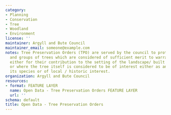 ```yaml
---
category:
- Planning
- Conservation
- Tree
- Woodland
- Environment
license: ''
maintainer: Argyll and Bute Council
maintainer_email: someone@example.com
notes: Tree Preservation Orders (TPO) are served by the council to protect individual
  and groups of trees which are considered of sufficient merit to warrant formal protection
  either for their contribution to the setting of the landscape/ built environment
  or where the tree itself is considered to be of interest either as an example of
  its species or of local / historic interest.
organization: Argyll and Bute Council
resources:
- format: FEATURE LAYER
  name: Open Data - Tree Preservation Orders FEATURE LAYER
  url: ''
schema: default
title: Open Data - Tree Preservation Orders
---
```

